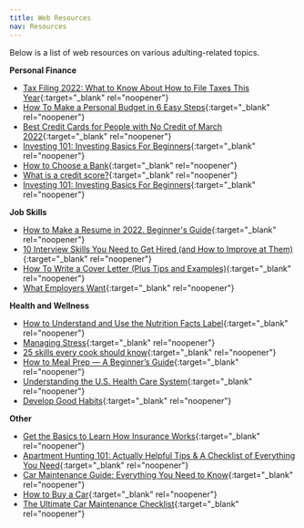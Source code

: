 ```yaml
---
title: Web Resources
nav: Resources
---
```


Below is a list of web resources on various adulting-related topics.

**Personal Finance**
-	[Tax Filing 2022: What to Know About How to File Taxes This Year](https://www.nerdwallet.com/article/taxes/tax-filing){:target="_blank" rel="noopener"}
-	[How To Make a Personal Budget in 6 Easy Steps](https://www.thebalance.com/how-to-make-a-budget-1289587){:target="_blank" rel="noopener"}
-	[Best Credit Cards for People with No Credit of March 2022](https://time.com/nextadvisor/credit-cards/best-credit-cards-for-people-with-no-credit/){:target="_blank" rel="noopener"}
-	[Investing 101: Investing Basics For Beginners](https://www.wealthsimple.com/en-ca/learn/investing-basics){:target="_blank" rel="noopener"}
-	[How to Choose a Bank](https://www.creditkarma.com/advice/i/how-to-choose-a-bank){:target="_blank" rel="noopener"}
-	[What is a credit score?](https://www.consumerfinance.gov/ask-cfpb/what-is-a-credit-score-en-315/){:target="_blank" rel="noopener"}
-	[Investing 101: Investing Basics For Beginners](https://www.wealthsimple.com/en-ca/learn/investing-basics){:target="_blank" rel="noopener"}

**Job Skills**
-	[How to Make a Resume in 2022. Beginner's Guide](https://novoresume.com/career-blog/how-to-write-a-resume-guide){:target="_blank" rel="noopener"}
-	[10 Interview Skills You Need to Get Hired (and How to Improve at Them)](https://www.inc.com/kevin-j-ryan/5g-small-business-karen-kerrigan.html){:target="_blank" rel="noopener"}
-	[How To Write a Cover Letter (Plus Tips and Examples)](https://www.indeed.com/career-advice/resumes-cover-letters/how-to-write-a-cover-letter){:target="_blank" rel="noopener"}
-	[What Employers Want](https://www.insidehighered.com/news/2021/04/06/aacu-survey-finds-employers-want-candidates-liberal-arts-skills-cite-preparedness){:target="_blank" rel="noopener"}

**Health and Wellness**
-	[How to Understand and Use the Nutrition Facts Label](https://www.fda.gov/food/new-nutrition-facts-label/how-understand-and-use-nutrition-facts-label){:target="_blank" rel="noopener"}
-	[Managing Stress](https://www.nami.org/Your-Journey/Individuals-with-Mental-Illness/Taking-Care-of-Your-Body/Managing-Stress){:target="_blank" rel="noopener"}
-	[25 skills every cook should know](https://www.bbcgoodfood.com/howto/guide/25-skills-every-cook-should-know){:target="_blank" rel="noopener"}
-	[How to Meal Prep — A Beginner’s Guide](https://www.healthline.com/nutrition/how-to-meal-prep){:target="_blank" rel="noopener"}
-	[Understanding the U.S. Health Care System](https://www.interexchange.org/articles/visit-the-usa/understanding-us-healthcare-system/){:target="_blank" rel="noopener"}
-	[Develop Good Habits](https://www.developgoodhabits.com/){:target="_blank" rel="noopener"}

**Other**
-	[Get the Basics to Learn How Insurance Works](https://www.thebalance.com/basics-to-help-you-understand-how-insurance-works-4783595){:target="_blank" rel="noopener"}
-	[Apartment Hunting 101: Actually Helpful Tips & A Checklist of Everything You Need](https://dolly.com/blog/apartment-hunting-101-tips-checklist/){:target="_blank" rel="noopener"}
-	[Car Maintenance Guide: Everything You Need to Know](https://www.kbb.com/car-advice/maintenance-guide/){:target="_blank" rel="noopener"}
-	[How to Buy a Car](https://www.edmunds.com/car-buying/10-steps-to-buying-a-new-car.html){:target="_blank" rel="noopener"}
-	[The Ultimate Car Maintenance Checklist](https://www.bridgestonetire.com/learn/maintenance/ultimate-car-maintenance-checklist/){:target="_blank" rel="noopener"}
